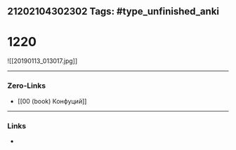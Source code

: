 21202104302302
Tags: #type_unfinished_anki 
---
# 1220

![[20190113_013017.jpg]]

---
### Zero-Links
- [[00 (book) Конфуций]]
---
### Links
-